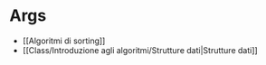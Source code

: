 # Args
- [[Algoritmi di sorting]]
- [[Class/Introduzione agli algoritmi/Strutture dati|Strutture dati]]
